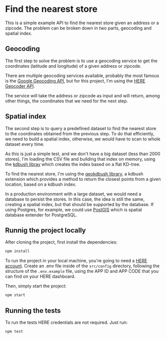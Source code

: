 # Find the nearest store

This is a simple example API to find the nearest store given an address or a zipcode. The problem can be broken down in two parts, geocoding and spatial index.

## Geocoding

The first step to solve the problem is to use a geocoding service to get the coordinates (latitude and longitude) of a given address or zipcode.

There are multiple geocoding services available, probably the most famous is the [Google Geocoding API](https://developers.google.com/maps/documentation/geocoding/start), but for this project, I'm using the [HERE Geocoder API](https://developer.here.com/documentation/geocoder).

The service will take the address or zipcode as input and will return, among other things, the coordinates that we need for the next step.

## Spatial index

The second step is to query a predefined dataset to find the nearest store to the coordinates obtained from the previous step. To do that efficiently, we need to build a spatial index, otherwise, we would have to scan to whole dataset every time.

As this is just a simple test, and we don't have a big dataset (less than 2000 stores), I'm loading the CSV file and building that index on memory, using the [kdbush libray](https://github.com/mourner/kdbush) which creates the index based on a flat KD-tree.

To find the nearest store, I'm using the [geokdbush library](https://github.com/mourner/geokdbush), a kdbush extension which provides a method to return the closest points from a given location, based on a kdbush index.

In a production environment with a large dataset, we would need a database to persist the stores. In this case, the idea is still the same, creating a spatial index, but that should be supported by the database. If using Postgres, for example, we could use [PostGIS](http://postgis.net/) which is spatial database extender for PostgreSQL.

## Runnig the project locally

After cloning the project, first install the dependencies:

```bash
npm install
```

To run the project in your local machine, you're going to need a [HERE account](https://developer.here.com). Create an .env file inside of the `src/config` directory, following the structure of the `.env.example` file, using the APP ID and APP CODE that you can find on your HERE dashboard.

Then, simply start the project:

```bash
npm start
```

## Running the tests

To run the tests HERE credentials are not required. Just run:

```bash
npm test
```
